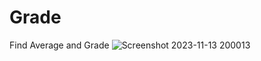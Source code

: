 # Grade
Find Average and Grade
![Screenshot 2023-11-13 200013](https://github.com/Bhuvani-3108/Grade/assets/149585410/27816228-251f-4bf7-ae12-8d14e0ce133a)
